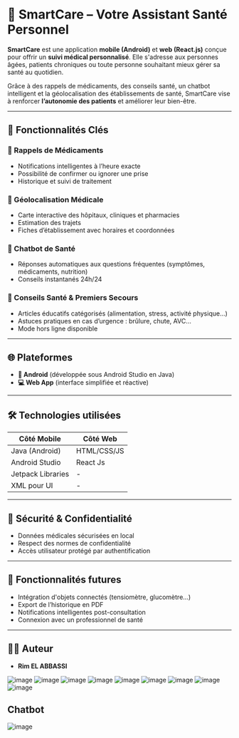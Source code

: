 # 💙 SmartCare – Votre Assistant Santé Personnel

**SmartCare** est une application **mobile (Android)** et **web (React.js)** conçue pour offrir un **suivi médical personnalisé**. Elle s'adresse aux personnes âgées, patients chroniques ou toute personne souhaitant mieux gérer sa santé au quotidien.

Grâce à des rappels de médicaments, des conseils santé, un chatbot intelligent et la géolocalisation des établissements de santé, SmartCare vise à renforcer **l’autonomie des patients** et améliorer leur bien-être.

---

## 📱 Fonctionnalités Clés

### 🔔 Rappels de Médicaments
- Notifications intelligentes à l’heure exacte
- Possibilité de confirmer ou ignorer une prise
- Historique et suivi de traitement

### 📍 Géolocalisation Médicale
- Carte interactive des hôpitaux, cliniques et pharmacies
- Estimation des trajets
- Fiches d’établissement avec horaires et coordonnées

### 💬 Chatbot de Santé
- Réponses automatiques aux questions fréquentes (symptômes, médicaments, nutrition)
- Conseils instantanés 24h/24

### 🧠 Conseils Santé & Premiers Secours
- Articles éducatifs catégorisés (alimentation, stress, activité physique...)
- Astuces pratiques en cas d’urgence : brûlure, chute, AVC…
- Mode hors ligne disponible

---

## 🌐 Plateformes

- **📱 Android** (développée sous Android Studio en Java)
- **💻 Web App** (interface simplifiée et réactive)

---

## 🛠️ Technologies utilisées

| Côté Mobile           | Côté Web             |
|----------------------|----------------------|
| Java (Android)       | HTML/CSS/JS          |
| Android Studio       |React Js              |
| Jetpack Libraries    | -                    |
| XML pour UI          | -                    |

---


## 🔐 Sécurité & Confidentialité

- Données médicales sécurisées en local
- Respect des normes de confidentialité
- Accès utilisateur protégé par authentification

---

## 🚀 Fonctionnalités futures

- Intégration d'objets connectés (tensiomètre, glucomètre…)
- Export de l’historique en PDF
- Notifications intelligentes post-consultation
- Connexion avec un professionnel de santé

---

## 👩‍💻 Auteur

- **Rim EL ABBASSI**

![image](https://github.com/user-attachments/assets/9a77c7ee-f86d-42fd-87f4-6d0ac7344a38)
![image](https://github.com/user-attachments/assets/a15e1500-3803-45e4-a8e4-1745cbf2ea68)
![image](https://github.com/user-attachments/assets/62aab5e0-decf-43ae-b9ad-92f8da6bac9d)
![image](https://github.com/user-attachments/assets/8b74a588-b1d8-478e-9abd-f145460b1851)
![image](https://github.com/user-attachments/assets/eb05a1e8-4082-434d-ab93-de5ff7fd7aba)
![image](https://github.com/user-attachments/assets/59731e64-d6c1-4062-8c53-6e59c257065b)
![image](https://github.com/user-attachments/assets/dfa9bcfe-9f8e-412a-9add-3d38111cfc84)
![image](https://github.com/user-attachments/assets/5e594780-5059-4d63-b2af-3620a77cf921)
![image](https://github.com/user-attachments/assets/46de655d-d2a1-4bfc-a363-d86a0a7ecab9)
## Chatbot
![image](https://github.com/user-attachments/assets/2c248bd2-7f24-4a69-84a0-99dc6ba0bda2)




